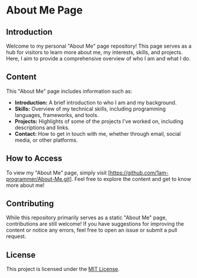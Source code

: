 # About Me Page

## Introduction
Welcome to my personal "About Me" page repository! This page serves as a hub for visitors to learn more about me, my interests, skills, and projects. Here, I aim to provide a comprehensive overview of who I am and what I do.

## Content
This "About Me" page includes information such as:
- **Introduction:** A brief introduction to who I am and my background.
- **Skills:** Overview of my technical skills, including programming languages, frameworks, and tools.
- **Projects:** Highlights of some of the projects I've worked on, including descriptions and links.
- **Contact:** How to get in touch with me, whether through email, social media, or other platforms.

## How to Access
To view my "About Me" page, simply visit [https://github.com/1am-programmer/About-Me.git]. Feel free to explore the content and get to know more about me!

## Contributing
While this repository primarily serves as a static "About Me" page, contributions are still welcome! If you have suggestions for improving the content or notice any errors, feel free to open an issue or submit a pull request.

## License
This project is licensed under the [MIT License](LICENSE).
